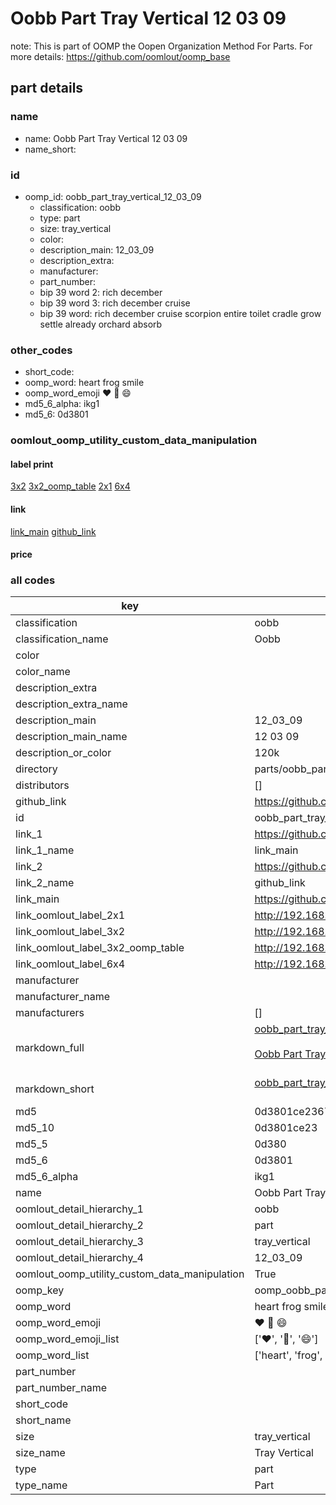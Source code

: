 # Oobb Part Tray Vertical 12 03 09  

note: This is part of OOMP the Oopen Organization Method For Parts. For more details: https://github.com/oomlout/oomp_base

##  part details





### name
* name: Oobb Part Tray Vertical 12 03 09
* name_short: 
### id
* oomp_id: oobb_part_tray_vertical_12_03_09
  * classification: oobb
  * type: part
  * size: tray_vertical
  * color: 
  * description_main: 12_03_09
  * description_extra: 
  * manufacturer: 
  * part_number: 
  * bip 39 word 2: rich december
  * bip 39 word 3: rich december cruise
  * bip 39 word: rich december cruise scorpion entire toilet cradle grow settle already orchard absorb

### other_codes
* short_code: 
* oomp_word: heart frog smile
* oomp_word_emoji :heart: :frog: :smile:
* md5_6_alpha: ikg1
* md5_6: 0d3801






### oomlout_oomp_utility_custom_data_manipulation
#### label print
[3x2](http://192.168.1.245:1112/?label=oomp%20ikg1)
[3x2_oomp_table](http://192.168.1.107:1112/?label=oomp%20ikg1)
[2x1](http://192.168.1.242:1112/?label=oomp%20ikg1)
[6x4](http://192.168.1.55:1112/?label=oomp%20ikg1)    

#### link

[link_main](https://github.com/oomlout/oomlout_oomp_current_version_messy/tree/main/parts/oobb_part_tray_vertical_12_03_09) [github_link](https://github.com/oomlout/oomlout_oomp_part_src/tree/main/parts/oobb_part_tray_vertical_12_03_09)                             

#### price







### all codes 
| key | value |  
| --- | --- |  
| classification | oobb |  
| classification_name | Oobb |  
| color |  |  
| color_name |  |  
| description_extra |  |  
| description_extra_name |  |  
| description_main | 12_03_09 |  
| description_main_name | 12 03 09 |  
| description_or_color | 120k |  
| directory | parts/oobb_part_tray_vertical_12_03_09 |  
| distributors | [] |  
| github_link | https://github.com/oomlout/oomlout_oomp_part_src/tree/main/parts/oobb_part_tray_vertical_12_03_09 |  
| id | oobb_part_tray_vertical_12_03_09 |  
| link_1 | https://github.com/oomlout/oomlout_oomp_current_version_messy/tree/main/parts/oobb_part_tray_vertical_12_03_09 |  
| link_1_name | link_main |  
| link_2 | https://github.com/oomlout/oomlout_oomp_part_src/tree/main/parts/oobb_part_tray_vertical_12_03_09 |  
| link_2_name | github_link |  
| link_main | https://github.com/oomlout/oomlout_oomp_current_version_messy/tree/main/parts/oobb_part_tray_vertical_12_03_09 |  
| link_oomlout_label_2x1 | http://192.168.1.242:1112/?label=oomp%20ikg1 |  
| link_oomlout_label_3x2 | http://192.168.1.245:1112/?label=oomp%20ikg1 |  
| link_oomlout_label_3x2_oomp_table | http://192.168.1.107:1112/?label=oomp%20ikg1 |  
| link_oomlout_label_6x4 | http://192.168.1.55:1112/?label=oomp%20ikg1 |  
| manufacturer |  |  
| manufacturer_name |  |  
| manufacturers | [] |  
| markdown_full | [oobb_part_tray_vertical_12_03_09](https://github.com/oomlout/oomlout_oomp_current_version_messy/tree/main/parts/oobb_part_tray_vertical_12_03_09)<br>[](https://github.com/oomlout/oomlout_oomp_current_version_messy/tree/main/parts/oobb_part_tray_vertical_12_03_09)<br>[Oobb Part Tray Vertical 12 03 09](https://github.com/oomlout/oomlout_oomp_current_version_messy/tree/main/parts/oobb_part_tray_vertical_12_03_09)<br><br> |  
| markdown_short | [oobb_part_tray_vertical_12_03_09](https://github.com/oomlout/oomlout_oomp_current_version_messy/tree/main/parts/oobb_part_tray_vertical_12_03_09)<br><br> |  
| md5 | 0d3801ce2367063f8f25cc12694e2dca |  
| md5_10 | 0d3801ce23 |  
| md5_5 | 0d380 |  
| md5_6 | 0d3801 |  
| md5_6_alpha | ikg1 |  
| name | Oobb Part Tray Vertical 12 03 09 |  
| oomlout_detail_hierarchy_1 | oobb |  
| oomlout_detail_hierarchy_2 | part |  
| oomlout_detail_hierarchy_3 | tray_vertical |  
| oomlout_detail_hierarchy_4 | 12_03_09 |  
| oomlout_oomp_utility_custom_data_manipulation | True |  
| oomp_key | oomp_oobb_part_tray_vertical_12_03_09 |  
| oomp_word | heart frog smile |  
| oomp_word_emoji | :heart: :frog: :smile: |  
| oomp_word_emoji_list | [':heart:', ':frog:', ':smile:'] |  
| oomp_word_list | ['heart', 'frog', 'smile'] |  
| part_number |  |  
| part_number_name |  |  
| short_code |  |  
| short_name |  |  
| size | tray_vertical |  
| size_name | Tray Vertical |  
| type | part |  
| type_name | Part |  

